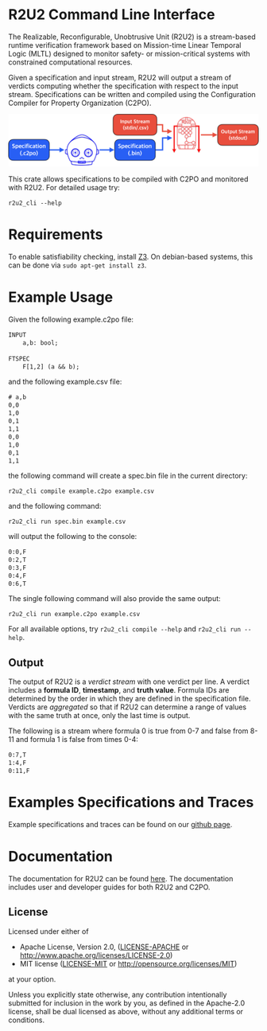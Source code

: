 # R2U2 Command Line Interface

The Realizable, Reconfigurable, Unobtrusive Unit (R2U2) is a stream-based runtime verification
framework based on Mission-time Linear Temporal Logic (MLTL) designed to monitor safety- or
mission-critical systems with constrained computational resources.

Given a specification and input stream, R2U2 will output a stream of verdicts computing whether the
specification with respect to the input stream. Specifications can be written and compiled using the
Configuration Compiler for Property Organization (C2PO).

<img src="r2u2-flow.png" width="600" />

This crate allows specifications to be compiled with C2PO and monitored with R2U2. For detailed usage try:

    r2u2_cli --help

# Requirements

To enable satisfiability checking, install [Z3](https://github.com/Z3Prover/z3). On debian-based
systems, this can be done via `sudo apt-get install z3`.

# Example Usage

Given the following example.c2po file:
   
    INPUT
        a,b: bool;

    FTSPEC
        F[1,2] (a && b);

and the following example.csv file:

    # a,b
    0,0
    1,0
    0,1
    1,1
    0,0
    1,0
    0,1
    1,1

the following command will create a spec.bin file in the current directory:

    r2u2_cli compile example.c2po example.csv

and the following command:

    r2u2_cli run spec.bin example.csv

will output the following to the console:

    0:0,F
    0:2,T
    0:3,F
    0:4,F
    0:6,T

The single following command will also provide the same output:
    
    r2u2_cli run example.c2po example.csv

For all available options, try `r2u2_cli compile --help` and `r2u2_cli run --help`.

## Output

The output of R2U2 is a *verdict stream* with one verdict per line. A verdict includes a **formula
ID**, **timestamp**, and **truth value**. Formula IDs are determined by the order in which they are
defined in the specification file.  Verdicts are *aggregated* so that if R2U2 can determine a range
of values with the same truth at once, only the last time is output.

The following is a stream where formula 0 is true from 0-7 and false from 8-11 and formula 1 is
false from times 0-4:

```
0:7,T
1:4,F
0:11,F
```

# Examples Specifications and Traces

Example specifications and traces can be found on our [github page](https://github.com/R2U2/r2u2/tree/rust-develop).

# Documentation

The documentation for R2U2 can be found [here](https://r2u2.github.io/r2u2/). The documentation includes user and developer guides for both R2U2 and C2PO.

## License

Licensed under either of

* Apache License, Version 2.0, ([LICENSE-APACHE](LICENSE-APACHE) or http://www.apache.org/licenses/LICENSE-2.0)
* MIT license ([LICENSE-MIT](LICENSE-MIT) or http://opensource.org/licenses/MIT)

at your option.

Unless you explicitly state otherwise, any contribution intentionally submitted for inclusion in the
work by you, as defined in the Apache-2.0 license, shall be dual licensed as above, without any
additional terms or conditions.